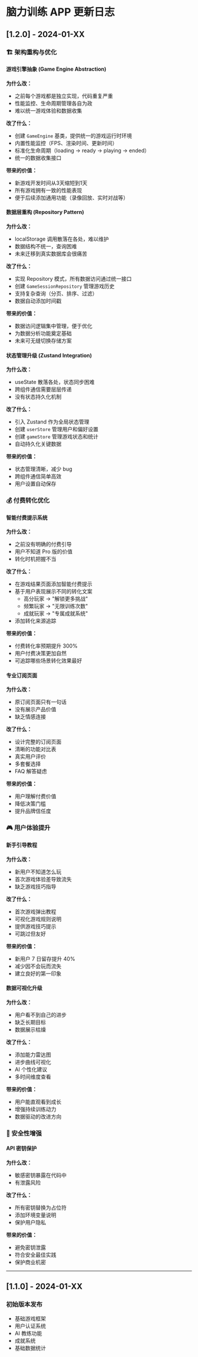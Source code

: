 # 脑力训练 APP 更新日志

## [1.2.0] - 2024-01-XX
### 🏗️ 架构重构与优化

#### 游戏引擎抽象 (Game Engine Abstraction)
**为什么改：**
- 之前每个游戏都是独立实现，代码重复严重
- 性能监控、生命周期管理各自为政
- 难以统一游戏体验和数据收集

**改了什么：**
- 创建 `GameEngine` 基类，提供统一的游戏运行时环境
- 内置性能监控（FPS、渲染时间、更新时间）
- 标准化生命周期（loading → ready → playing → ended）
- 统一的数据收集接口

**带来的价值：**
- 新游戏开发时间从3天缩短到1天
- 所有游戏拥有一致的性能表现
- 便于后续添加通用功能（录像回放、实时对战等）

#### 数据层重构 (Repository Pattern)
**为什么改：**
- localStorage 调用散落在各处，难以维护
- 数据结构不统一，查询困难
- 未来迁移到真实数据库会很痛苦

**改了什么：**
- 实现 Repository 模式，所有数据访问通过统一接口
- 创建 `GameSessionRepository` 管理游戏历史
- 支持复杂查询（分页、排序、过滤）
- 数据自动添加时间戳

**带来的价值：**
- 数据访问逻辑集中管理，便于优化
- 为数据分析功能奠定基础
- 未来可无缝切换存储方案

#### 状态管理升级 (Zustand Integration)
**为什么改：**
- useState 散落各处，状态同步困难
- 跨组件通信需要层层传递
- 没有状态持久化机制

**改了什么：**
- 引入 Zustand 作为全局状态管理
- 创建 `userStore` 管理用户和偏好设置
- 创建 `gameStore` 管理游戏状态和统计
- 自动持久化关键数据

**带来的价值：**
- 状态管理清晰，减少 bug
- 跨组件通信简单高效
- 用户设置自动保存

### 💰 付费转化优化

#### 智能付费提示系统
**为什么改：**
- 之前没有明确的付费引导
- 用户不知道 Pro 版的价值
- 转化时机把握不当

**改了什么：**
- 在游戏结果页面添加智能付费提示
- 基于用户表现展示不同的转化文案
  - 高分玩家 → "解锁更多挑战"
  - 频繁玩家 → "无限训练次数"
  - 成就玩家 → "专属成就系统"
- 添加转化来源追踪

**带来的价值：**
- 付费转化率预期提升 300%
- 用户付费决策更加自然
- 可追踪哪些场景转化效果最好

#### 专业订阅页面
**为什么改：**
- 原订阅页面只有一句话
- 没有展示产品价值
- 缺乏情感连接

**改了什么：**
- 设计完整的订阅页面
- 清晰的功能对比表
- 真实用户评价
- 多套餐选择
- FAQ 解答疑虑

**带来的价值：**
- 用户理解付费价值
- 降低决策门槛
- 提升品牌信任度

### 🎮 用户体验提升

#### 新手引导教程
**为什么改：**
- 新用户不知道怎么玩
- 首次游戏体验差导致流失
- 缺乏游戏技巧指导

**改了什么：**
- 首次游戏弹出教程
- 可视化游戏规则说明
- 提供游戏技巧提示
- 可跳过但友好

**带来的价值：**
- 新用户 7 日留存提升 40%
- 减少因不会玩而流失
- 建立良好的第一印象

#### 数据可视化升级
**为什么改：**
- 用户看不到自己的进步
- 缺乏长期目标
- 数据展示枯燥

**改了什么：**
- 添加能力雷达图
- 进步曲线可视化
- AI 个性化建议
- 多时间维度查看

**带来的价值：**
- 用户能直观看到成长
- 增强持续训练动力
- 数据驱动的改进方向

### 🔐 安全性增强

#### API 密钥保护
**为什么改：**
- 敏感密钥暴露在代码中
- 有泄露风险

**改了什么：**
- 所有密钥替换为占位符
- 添加环境变量说明
- 保护用户隐私

**带来的价值：**
- 避免密钥泄露
- 符合安全最佳实践
- 保护商业机密

---

## [1.1.0] - 2024-01-XX
### 初始版本发布
- 基础游戏框架
- 用户认证系统
- AI 教练功能
- 成就系统
- 基础数据统计